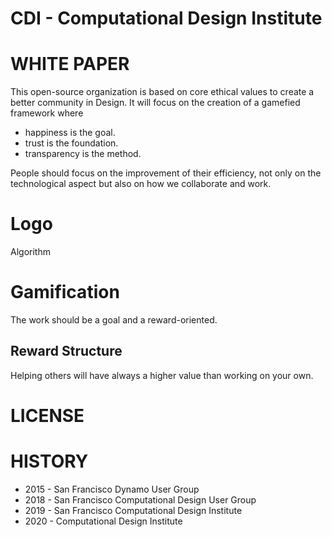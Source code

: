 # CDI - Computational Design Institute

# WHITE PAPER

This open-source organization is based on core ethical values to create a better community in Design. It will focus on the creation of a gamefied framework where 
- happiness is the goal.
- trust is the foundation.
- transparency is the method.

People should focus on the improvement of their efficiency, not only on the technological aspect but also on how we collaborate and work.

# Logo
Algorithm

# Gamification
The work should be a goal and a reward-oriented. 

## Reward Structure
Helping others will have always a higher value than working on your own.

# LICENSE

# HISTORY

- 2015 - San Francisco Dynamo User Group
- 2018 - San Francisco Computational Design User Group
- 2019 - San Francisco Computational Design Institute
- 2020 - Computational Design Institute
